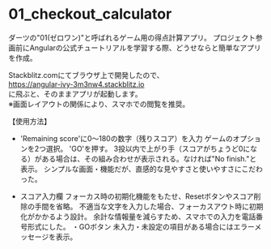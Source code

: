 # 01_checkout_calculator
ダーツの"01(ゼロワン)"と呼ばれるゲーム用の得点計算アプリ。
プロジェクト参画前にAngularの公式チュートリアルを学習する際、どうせならと簡単なアプリを作成。  
  
Stackblitz.comにてブラウザ上で開発したので、  
https://angular-ivy-3m3nw4.stackblitz.io  
に飛ぶと、そのままアプリが起動します。  
※画面レイアウトの関係により、スマホでの閲覧を推奨。

【使用方法】
 - 'Remaining score'に0〜180の数字（残りスコア）を入力
ゲームのオプションを2つ選択。
'GO'を押す。
3投以内で上がり手（スコアがちょうど0になる）がある場合は、その組み合わせが表示される。なければ"No finish."と表示。
シンプルな画面・機能だが、直感的な見やすさと使いやすさにこだわった。

 - スコア入力欄
フォーカス時の初期化機能をもたせ、Resetボタンやスコア削除の手間を省略。
不適当な文字を入力した場合、フォーカスアウト時に初期化がかかるよう設計。
余計な情報量を減らすため、スマホでの入力を電話番号形式にした。
・GOボタン
未入力・未設定の項目がある場合にはエラーメッセージを表示。
